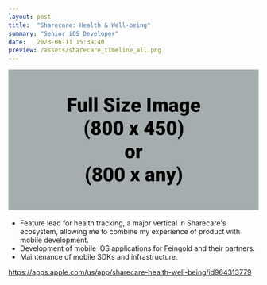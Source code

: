 ```yaml
---
layout: post
title:  "Sharecare: Health & Well-being"
summary: "Senior iOS Developer"
date:   2023-06-11 15:39:40
preview: /assets/sharecare_timeline_all.png
---
```


![Picture 1](/assets/fullsize.png)

* Feature lead for health tracking, a major vertical in Sharecare's ecosystem, allowing me to combine my experience of product with mobile development.
* Development of mobile iOS applications for Feingold and their partners.
* Maintenance of mobile SDKs and infrastructure.

https://apps.apple.com/us/app/sharecare-health-well-being/id964313779
